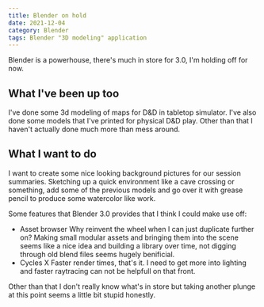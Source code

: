 ```yaml
---
title: Blender on hold
date: 2021-12-04
category: Blender
tags: Blender "3D modeling" application
---
```

Blender is a powerhouse, there's much in store for 3.0, I'm holding off for now.

## What I've been up too
I've done some 3d modeling of maps for D&D in tabletop simulator. I've also done some models that I've printed for physical D&D play. Other than that I haven't actually done much more than mess around.

## What I want to do
I want to create some nice looking background pictures for our session summaries. Sketching up a quick environment like a cave crossing or something, add some of the previous models and go over it with grease pencil to produce some watercolor like work.

Some features that Blender 3.0 provides that I think I could make use off:
* Asset browser
    Why reinvent the wheel when I can just duplicate further on? Making small modular assets and bringing them into the scene seems like a nice idea and building a library over time, not digging through old blend files seems hugely benificial.
* Cycles X
    Faster render times, that's it. I need to get more into lighting and faster raytracing can not be helpfull on that front.

Other than that I don't really know what's in store but taking another plunge at this point seems a little bit stupid honestly.